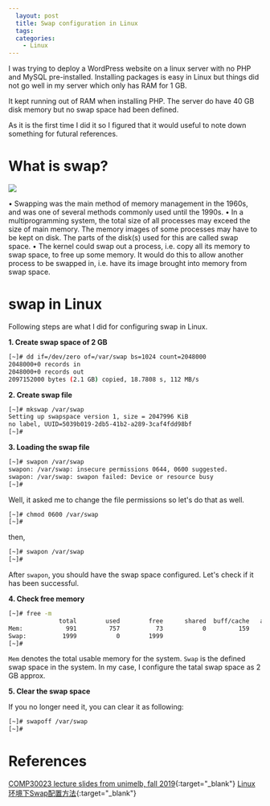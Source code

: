 ```yaml
---
  layout: post
  title: Swap configuration in Linux
  tags:
  categories:
    - Linux
---
```


I was trying to deploy a WordPress website on a linux server with no PHP and
MySQL pre-installed. Installing packages is easy in Linux but things did not
go well in my server which only has RAM for 1 GB.

It kept running out of RAM when installing PHP. The server do have 40 GB disk
memory but no swap space had been defined.

As it is the first time I did it so I figured that it would useful to note down
something for futural references.

# **What is swap?**

![](https://i.loli.net/2019/06/28/5d15c31de340b86332.jpg)

•   Swapping was the main method of memory management in the 1960s, and was one of several methods commonly used until the 1990s.
•   In a multiprogramming system, the total size of all processes may exceed the size of main memory. The memory images of some processes may have to be kept on disk. The parts of the disk(s) used for this are called swap space.
•   The kernel could swap out a process, i.e. copy all its memory to swap space, to free up some memory. It would do this to allow another process to be swapped in, i.e. have its image brought into memory from swap space.

# **swap in Linux**

Following steps are what I did for configuring swap in Linux.

**1. Create swap space of 2 GB**

```bash
[~]# dd if=/dev/zero of=/var/swap bs=1024 count=2048000
2048000+0 records in
2048000+0 records out
2097152000 bytes (2.1 GB) copied, 18.7808 s, 112 MB/s
```

**2. Create swap file**

```bash
[~]# mkswap /var/swap
Setting up swapspace version 1, size = 2047996 KiB
no label, UUID=5039b019-2db5-41b2-a289-3caf4fdd98bf
[~]#
```

**3. Loading the swap file**

```bash
[~]# swapon /var/swap
swapon: /var/swap: insecure permissions 0644, 0600 suggested.
swapon: /var/swap: swapon failed: Device or resource busy
[~]#
```

Well, it asked me to change the file permissions so let's do that as well.

```bash
[~]# chmod 0600 /var/swap
[~]#
```

then,

```bash
[~]# swapon /var/swap
[~]#
```

After `swapon`, you should have the swap space configured.
Let's check if it has been successful.

**4. Check free memory**

```bash
[~]# free -m
              total        used        free      shared  buff/cache   available
Mem:            991         757          73           0         159          75
Swap:          1999           0        1999
[~]#
```

`Mem` denotes the total usable memory for the system.
`Swap` is the defined swap space in the system. In my case, I configure the
tatal swap space as 2 GB approx.

**5. Clear the swap space**

If you no longer need it, you can clear it as following:

```bash
[~]# swapoff /var/swap
[~]#
```


# **References**

[COMP30023 lecture slides from unimelb, fall 2019](https://www.dropbox.com/s/8xwfwv1mraar5jk/2019-S1-WK11-LEC1-MemoryManagement.pdf?dl=0){:target="_blank"}
[Linux环境下Swap配置方法](https://www.cnblogs.com/joshua317/p/8058392.html){:target="_blank"}
